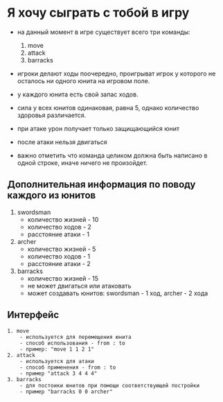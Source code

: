 # Я хочу сыграть с тобой в игру

- на данный момент в игре существует всего три команды:
    1. move
    2. attack
    3. barracks

- игроки делают ходы поочередно, проигрыват игрок у которого не осталось ни одного юнита на игровом поле.

- у каждого юнита есть свой запас ходов.
- сила у всех юнитов одинаковая, равна 5, однако количество здоровья различается.
- при атаке урон получает только защищающийся юнит
- после атаки нельзя двигаться

- важно отметить что команда целиком должна быть написано в одной строке, иначе ничего не произойдет.

## Дополнительная информация по поводу каждого из юнитов

1. swordsman
    - количество жизней - 10 
    - количество ходов - 2
    - расстояние атаки - 1
2. archer
    - количество жизней - 5
    - количество ходов - 1
    - расстояние атаки - 2
3. barracks
    - количество жизней - 15
    - не может двигаться или атаковать
    - может создавать юнитов: swordsman - 1 ход, archer - 2 хода


## Интерфейс 
    1. move 
        - используется для перемещения юнита
        - способ использования - from : to
        - пример: "move 1 1 2 1"
    2. attack
        - используется для атаки
        - способ применения - from : to
        - пример "attack 3 4 4 4"
    3. barracks
        - для постоики юнитов при помощи соответствующей постройки
        - пример "barracks 0 0 archer"
